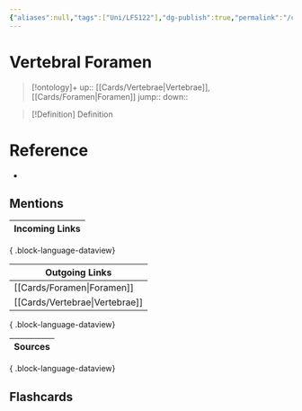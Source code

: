 ```yaml
---
{"aliases":null,"tags":["Uni/LFS122"],"dg-publish":true,"permalink":"/cards/vertebral-foramen/","dgPassFrontmatter":true}
---
```


# Vertebral Foramen

> [!ontology]+
> up:: [[Cards/Vertebrae\|Vertebrae]], [[Cards/Foramen\|Foramen]]
> jump:: 
> down:: 

> [!Definition] Definition

# Reference

- 

## Mentions

| Incoming Links |
| -------------- |

{ .block-language-dataview}

| Outgoing Links                    |
| --------------------------------- |
| [[Cards/Foramen\|Foramen]]     |
| [[Cards/Vertebrae\|Vertebrae]] |

{ .block-language-dataview}

| Sources |
| ------- |

{ .block-language-dataview}

## Flashcards